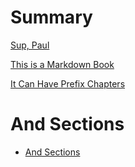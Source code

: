 # Summary

[Sup, Paul](./README.md)

[This is a Markdown Book](prefix/md_book.md)

[It Can Have Prefix Chapters](prefix/chapter.md)

# And Sections

- [And Sections](./sections/section.md)
